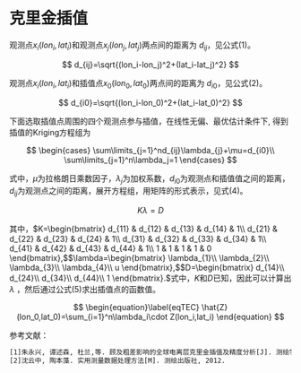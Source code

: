 # 克里金插值

观测点$x_i(lon_i , lat_i)$和观测点$x_j(lon_j , lat_j)$两点间的距离为 $d_{ij}$，见公式$(1)$。

$$
d_{ij}=\sqrt{(lon_i-lon_j)^2+(lat_i-lat_j)^2}
$$

观测点$x_i(lon_i , lat_i)$和插值点$x_0(lon_0 , lat_0)$两点间的距离为 $d_{i0}$，见公式$(2)$。

$$
d_{i0}=\sqrt{(lon_i-lon_0)^2+(lat_i-lat_0)^2}
$$

下面选取插值点周围的四个观测点参与插值，在线性无偏、最优估计条件下, 得到插值的Kriging方程组为

$$
\begin{cases}
\sum\limits_{j=1}^nd_{ij}\lambda_{j}+\mu=d_{i0}\\
\sum\limits_{j=1}^n\lambda_j=1
\end{cases}
$$

式中，$\mu$为拉格朗日乘数因子，$\lambda_j$为加权系数，$d_{i0}$为观测点和插值值之间的距离，$d_{ij}$为观测点之间的距离，展开方程组，用矩阵的形式表示，见式$(4)$。

$$
K\lambda=D
$$

其中，$K=\begin{bmatrix}
	d_{11} & d_{12} & d_{13} & d_{14} & 1\\
	d_{21} & d_{22} & d_{23} & d_{24} & 1\\
	d_{31} & d_{32} & d_{33} & d_{34} & 1\\
	d_{41} & d_{42} & d_{43} & d_{44} & 1\\
	1 & 1 & 1 & 1 & 0
\end{bmatrix},$$\lambda=\begin{bmatrix}
	\lambda_{1}\\
	\lambda_{2}\\
	\lambda_{3}\\
	\lambda_{4}\\
	u
\end{bmatrix},$$D=\begin{bmatrix}
	d_{14}\\
	d_{24}\\
	d_{34}\\
	d_{44}\\
	1
\end{bmatrix}.$式中，$K$和$D$已知，因此可以计算出 $\lambda$ ，然后通过公式$(5)$求出插值点的函数值。

$$
\begin{equation}\label{eqTEC}
	\hat{Z}(lon_0,lat_0)=\sum_{i=1}^n\lambda_i\cdot Z(lon_i,lat_i)
\end{equation}
$$

参考文献：

```latex
[1]朱永兴, 谭述森, 杜兰,等. 顾及粗差影响的全球电离层克里金插值及精度分析[J]. 测绘学报, 2019, 48(7):9.
[2]沈云中, 陶本藻. 实用测量数据处理方法[M]. 测绘出版社, 2012.
```
